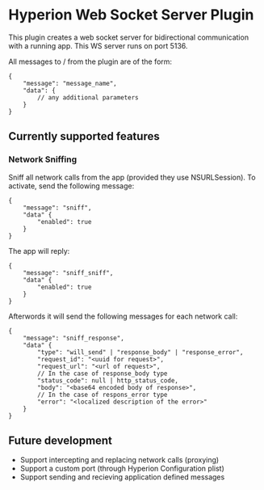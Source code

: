 # Hyperion Web Socket Server Plugin

This plugin creates a web socket server for bidirectional communication with a running app. This WS server runs on port 5136.

All messages to / from the plugin are of the form:
```
{
    "message": "message_name",
    "data": {
        // any additional parameters
    }
}
```

## Currently supported features

### Network Sniffing

Sniff all network calls from the app (provided they use NSURLSession). To activate, send the following message:

```
{
    "message": "sniff",
    "data" {
        "enabled": true
    }
}
```

The app will reply:
```
{
    "message": "sniff_sniff",
    "data" {
        "enabled": true
    }
}
```

Afterwords it will send the following messages for each network call:
```
{
    "message": "sniff_response",
    "data" {
        "type": "will_send" | "response_body" | "response_error",
        "request_id": "<uuid for request>",
        "request_url": "<url of request>",
        // In the case of response_body type
        "status_code": null | http_status_code,
        "body": "<base64 encoded body of response>",
        // In the case of respons_error type
        "error": "<localized description of the error>"
    }
}
```

## Future development

* Support intercepting and replacing network calls (proxying)
* Support a custom port (through Hyperion Configuration plist)
* Support sending and recieving application defined messages

